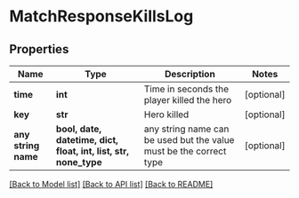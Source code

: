 # MatchResponseKillsLog


## Properties
Name | Type | Description | Notes
------------ | ------------- | ------------- | -------------
**time** | **int** | Time in seconds the player killed the hero | [optional] 
**key** | **str** | Hero killed | [optional] 
**any string name** | **bool, date, datetime, dict, float, int, list, str, none_type** | any string name can be used but the value must be the correct type | [optional]

[[Back to Model list]](../README.md#documentation-for-models) [[Back to API list]](../README.md#documentation-for-api-endpoints) [[Back to README]](../README.md)


